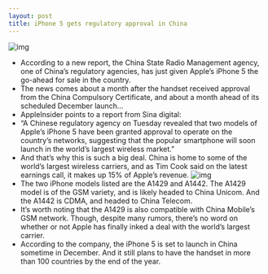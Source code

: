 ```yaml
---
layout: post
title: iPhone 5 gets regulatory approval in China
---
```

![img](http://media.idownloadblog.com/wp-content/uploads/2012/09/iPhone-5-camera.jpeg)
* According to a new report, the China State Radio Management agency, one of China’s regulatory agencies, has just given Apple’s iPhone 5 the go-ahead for sale in the country.
* The news comes about a month after the handset received approval from the China Compulsory Certificate, and about a month ahead of its scheduled December launch…
* AppleInsider points to a report from Sina digital:
* “A Chinese regulatory agency on Tuesday revealed that two models of Apple’s iPhone 5 have been granted approval to operate on the country’s networks, suggesting that the popular smartphone will soon launch in the world’s largest wireless market.”
* And that’s why this is such a big deal. China is home to some of the world’s largest wireless carriers, and as Tim Cook said on the latest earnings call, it makes up 15% of Apple’s revenue.
![img](http://media.idownloadblog.com/wp-content/uploads/2012/10/12.10.30-ChinaReg.jpg)
* The two iPhone models listed are the A1429 and A1442. The A1429 model is of the GSM variety, and is likely headed to China Unicom. And the A1442 is CDMA, and headed to China Telecom.
* It’s worth noting that the A1429 is also compatible with China Mobile’s GSM network. Though, despite many rumors, there’s no word on whether or not Apple has finally inked a deal with the world’s largest carrier.
* According to the company, the iPhone 5 is set to launch in China sometime in December. And it still plans to have the handset in more than 100 countries by the end of the year.

